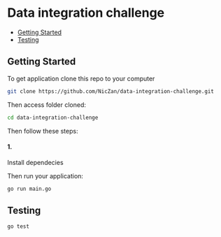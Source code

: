 # Data integration challenge

- [Getting Started](#getting-started)
- [Testing](#testing)


## Getting Started

To get application clone this repo to your computer

```sh
git clone https://github.com/NicZan/data-integration-challenge.git
```

Then access folder cloned:

```sh
cd data-integration-challenge
```

Then follow these steps:

#### 1.

Install dependecies

Then run your application:

```sh
go run main.go
```

## Testing

```sh
go test
```